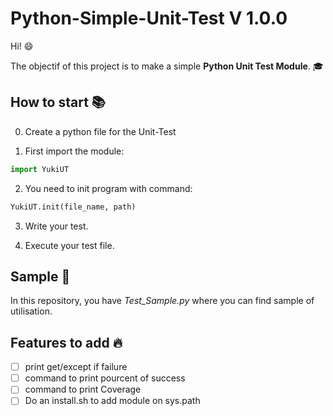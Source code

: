 # Python-Simple-Unit-Test V 1.0.0

Hi! :smile:

The objectif of this project is to make a simple **Python Unit Test Module**. :mortar_board:

## How to start :books:

0. Create a python file for the Unit-Test

1. First import the module:
```python
import YukiUT
```

2. You need to init program with command:
```python
YukiUT.init(file_name, path)
```

3. Write your test.

4. Execute your test file.

## Sample :art:

In this repository, you have *Test_Sample.py* where you can find sample of utilisation.

## Features to add :fire:

- [ ] print get/except if failure
- [ ] command to print pourcent of success
- [ ] command to print Coverage
- [ ] Do an install.sh to add module on sys.path